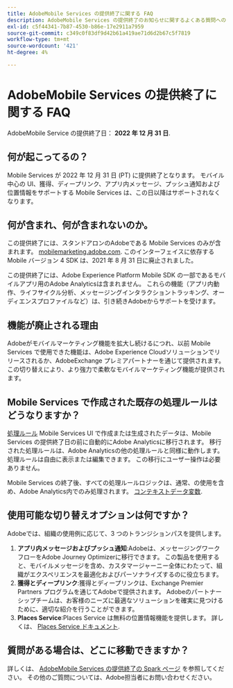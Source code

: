 ```yaml
---
title: AdobeMobile Services の提供終了に関する FAQ
description: AdobeMobile Services の提供終了のお知らせに関するよくある質問への回答を紹介します。
exl-id: c5f44341-7b87-4530-b86e-17e2911a7959
source-git-commit: c349c0f83df9d42b61a419ae71d6d2b67c5f7819
workflow-type: tm+mt
source-wordcount: '421'
ht-degree: 4%

---
```


# AdobeMobile Services の提供終了に関する FAQ

AdobeMobile Service の提供終了日： **2022 年 12 月 31 日**.

## 何が起こってるの？

Mobile Services が 2022 年 12 月 31 日 (PT) に提供終了となります。 モバイル中心の UI、獲得、ディープリンク、アプリ内メッセージ、プッシュ通知および位置情報をサポートする Mobile Services は、この日以降はサポートされなくなります。

## 何が含まれ、何が含まれないのか。

この提供終了には、スタンドアロンのAdobeである Mobile Services のみが含まれます。 [mobilemarketing.adobe.com](https://mobilemarketing.adobe.com). このインターフェイスに依存する Mobile バージョン 4 SDK は、2021 年 8 月 31 日に廃止されました。

この提供終了には、Adobe Experience Platform Mobile SDK の一部であるモバイルアプリ用のAdobe Analyticsは含まれません。 これらの機能（アプリ内動作、ライフサイクル分析、メッセージングインタラクショントラッキング、オーディエンスプロファイルなど）は、引き続きAdobeからサポートを受けます。

## 機能が廃止される理由

Adobeがモバイルマーケティング機能を拡大し続けるにつれ、以前 Mobile Services で使用できた機能は、Adobe Experience Cloudソリューションでリリースされるか、AdobeExchange プレミアパートナーを通じて提供されます。 この切り替えにより、より強力で柔軟なモバイルマーケティング機能が提供されます。

## Mobile Services で作成された既存の処理ルールはどうなりますか？

[処理ルール](https://experienceleague.adobe.com/docs/analytics/admin/admin-tools/processing-rules/processing-rules.html?lang=ja) Mobile Services UI で作成または生成されたデータは、Mobile Services の提供終了日の前に自動的にAdobe Analyticsに移行されます。 移行された処理ルールは、Adobe Analyticsの他の処理ルールと同様に動作します。処理ルールは自由に表示または編集できます。 この移行にユーザー操作は必要ありません。

Mobile Services の終了後、すべての処理ルールロジックは、通常、の使用を含め、Adobe Analytics内でのみ処理されます。 [コンテキストデータ変数](https://experienceleague.adobe.com/docs/analytics/implementation/vars/page-vars/contextdata.html?lang=ja).

## 使用可能な切り替えオプションは何ですか？

Adobeでは、組織の使用例に応じて、3 つのトランジションパスを提供します。

1. **アプリ内メッセージおよびプッシュ通知**:Adobeは、メッセージングワークフローをAdobe Journey Optimizerに移行できます。 この製品を使用すると、モバイルメッセージを含め、カスタマージャーニー全体にわたって、組織がエクスペリエンスを最適化およびパーソナライズするのに役立ちます。
1. **獲得とディープリンク**:獲得とディープリンクは、Exchange Premier Partners プログラムを通じてAdobeで提供されます。 Adobeのパートナーシップチームは、お客様のニーズに最適なソリューションを確実に見つけるために、適切な紹介を行うことができます。
1. **Places Service**:Places Service は無料の位置情報機能を提供します。 詳しくは、 [Places Service ドキュメント](https://experienceleague.adobe.com/docs/places/using/home.html).

## 質問がある場合は、どこに移動できますか？

詳しくは、 [AdobeMobile Services の提供終了の Spark ページ](https://spark.adobe.com/page/C6D30y09zaRpD/) を参照してください。 その他のご質問については、Adobe担当者にお問い合わせください。
